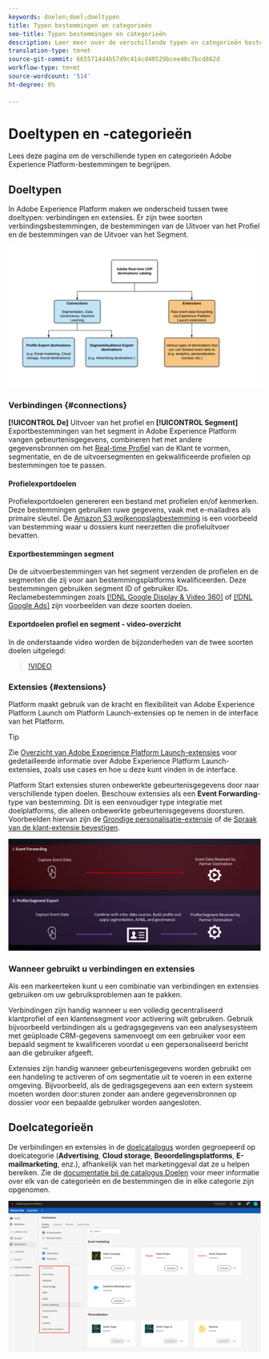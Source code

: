 ```yaml
---
keywords: doelen;doel;doeltypen
title: Typen bestemmingen en categorieën
seo-title: Typen bestemmingen en categorieën
description: Leer meer over de verschillende typen en categorieën bestemmingen in Adobe Experience Platform.
translation-type: tm+mt
source-git-commit: 6655714d4b57d9c414cd40529bcee48c7bcd862d
workflow-type: tm+mt
source-wordcount: '514'
ht-degree: 0%

---
```



# Doeltypen en -categorieën

Lees deze pagina om de verschillende typen en categorieën Adobe Experience Platform-bestemmingen te begrijpen.

## Doeltypen

In Adobe Experience Platform maken we onderscheid tussen twee doeltypen: verbindingen en extensies. Er zijn twee soorten verbindingsbestemmingen, de bestemmingen van de Uitvoer van het Profiel en de bestemmingen van de Uitvoer van het Segment.

![Soorten bestemmingen](./assets/destination-types/types-of-destinations.png)

### Verbindingen {#connections}

**[!UICONTROL De]** Uitvoer van het profiel en  **[!UICONTROL Segment]** Exportbestemmingen van het segment in Adobe Experience Platform vangen gebeurtenisgegevens, combineren het met andere gegevensbronnen om het  [Real-time Profiel](../profile/home.md) van de Klant te vormen, segmentatie, en de de uitvoersegmenten en gekwalificeerde profielen op bestemmingen toe te passen.

#### Profielexportdoelen

Profielexportdoelen genereren een bestand met profielen en/of kenmerken. Deze bestemmingen gebruiken ruwe gegevens, vaak met e-mailadres als primaire sleutel. De [Amazon S3 wolkenopslagbestemming](./catalog/cloud-storage/amazon-s3.md) is een voorbeeld van bestemming waar u dossiers kunt neerzetten die profieluitvoer bevatten.

#### Exportbestemmingen segment

De de uitvoerbestemmingen van het segment verzenden de profielen en de segmenten die zij voor aan bestemmingsplatforms kwalificeerden. Deze bestemmingen gebruiken segment ID of gebruiker IDs. Reclamebestemmingen zoals [[!DNL Google Display & Video 360]](./catalog/advertising/google-dv360.md) of [[!DNL Google Ads]](./catalog/advertising/google-ads-destination.md) zijn voorbeelden van deze soorten doelen.

#### Exportdoelen profiel en segment - video-overzicht

In de onderstaande video worden de bijzonderheden van de twee soorten doelen uitgelegd:

>[!VIDEO](https://video.tv.adobe.com/v/29707?quality=12)

### Extensies {#extensions}

Platform maakt gebruik van de kracht en flexibiliteit van Adobe Experience Platform Launch om Platform Launch-extensies op te nemen in de interface van het Platform.

>[!TIP]
>
>Zie [Overzicht van Adobe Experience Platform Launch-extensies](./catalog/launch-extensions/overview.md) voor gedetailleerde informatie over Adobe Experience Platform Launch-extensies, zoals use cases en hoe u deze kunt vinden in de interface.

Platform Start extensies sturen onbewerkte gebeurtenisgegevens door naar verschillende typen doelen. Beschouw extensies als een **Event Forwarding**-type van bestemming. Dit is een eenvoudiger type integratie met doelplatforms, die alleen onbewerkte gebeurtenisgegevens doorsturen. Voorbeelden hiervan zijn de [Grondige personalisatie-extensie](./catalog/personalization/gainsight.md) of de [Spraak van de klant-extensie bevestigen](./catalog/voice/confirmit-digital-feedback.md).

![Extensies van Experience Platforms Launch vergeleken met andere bestemmingen](./assets/common/launch-and-other-destinations.png)

### Wanneer gebruikt u verbindingen en extensies

Als een markeerteken kunt u een combinatie van verbindingen en extensies gebruiken om uw gebruiksproblemen aan te pakken.

Verbindingen zijn handig wanneer u een volledig gecentraliseerd klantprofiel of een klantensegment voor activering wilt gebruiken. Gebruik bijvoorbeeld verbindingen als u gedragsgegevens van een analysesysteem met geüploade CRM-gegevens samenvoegt om een gebruiker voor een bepaald segment te kwalificeren voordat u een gepersonaliseerd bericht aan die gebruiker afgeeft.

Extensies zijn handig wanneer gebeurtenisgegevens worden gebruikt om een handeling te activeren of om segmentatie uit te voeren in een externe omgeving. Bijvoorbeeld, als de gedragsgegevens aan een extern systeem moeten worden door:sturen zonder aan andere gegevensbronnen op dossier voor een bepaalde gebruiker worden aangesloten.

## Doelcategorieën

De verbindingen en extensies in de [doelcatalogus](https://platform.adobe.com/destination/catalog) worden gegroepeerd op doelcategorie (**Advertising**, **Cloud storage**, **Beoordelingsplatforms**, **E-mailmarketing**, enz.), afhankelijk van het marketinggeval dat ze u helpen bereiken. Zie de [documentatie bij de catalogus Doelen](./catalog/overview.md) voor meer informatie over elk van de categorieën en de bestemmingen die in elke categorie zijn opgenomen.

![Doelcategorieën](./assets/destination-types/destination-categories-menu.png)

